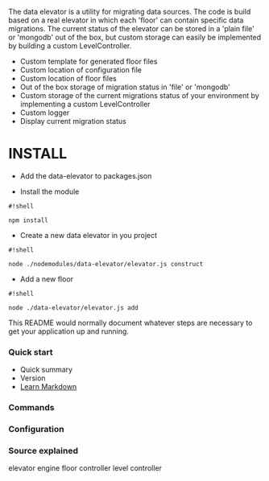 The data elevator is a utility for migrating data sources. The code is build based on a real elevator in which each 'floor' can contain specific data migrations. The current status of the elevator can be stored in a 'plain file' or 'mongodb' out of the box, but custom storage can easily be implemented by building a custom LevelController. 

* Custom template for generated floor files
* Custom location of configuration file
* Custom location of floor files
* Out of the box storage of migration status in 'file' or 'mongodb'
* Custom storage of the current migrations status of your environment by implementing a custom LevelController
* Custom logger
* Display current migration status


# INSTALL #

* Add the data-elevator to packages.json

* Install the module
```
#!shell

npm install
```

* Create a new data elevator in you project
```
#!shell

node ./nodemodules/data-elevator/elevator.js construct
```

* Add a new floor
```
#!shell

node ./data-elevator/elevator.js add
```





This README would normally document whatever steps are necessary to get your application up and running.

### Quick start ###

* Quick summary
* Version
* [Learn Markdown](https://bitbucket.org/tutorials/markdowndemo)

### Commands ###

### Configuration ###

### Source explained ###

elevator engine
floor controller
level controller